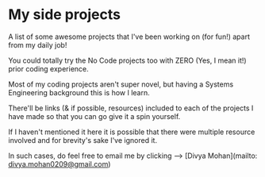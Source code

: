 # My side projects

A list of some awesome projects that I've been working on (for fun!) apart from my daily job!

You could totally try the No Code projects too with ZERO (Yes, I mean it!) prior coding experience.

Most of my coding projects aren't super novel, but having a Systems Engineering background this is how I learn.

There'll be links (& if possible, resources) included to each of the projects I have made so that you can go give it a spin yourself.

If I haven't mentioned it here it is possible that there were multiple resource involved and for brevity's sake I've ignored it.

In such cases, do feel free to email me by clicking --> [Divya Mohan](mailto: divya.mohan0209@gmail.com)

